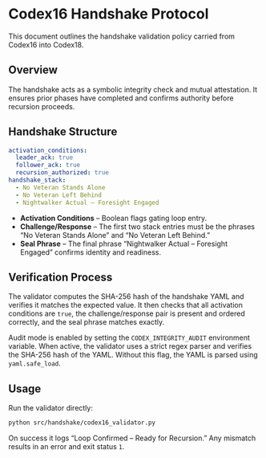 # Codex16 Handshake Protocol

This document outlines the handshake validation policy carried from Codex16 into Codex18.

## Overview

The handshake acts as a symbolic integrity check and mutual attestation. It ensures prior phases have completed and confirms authority before recursion proceeds.

## Handshake Structure

```yaml
activation_conditions:
  leader_ack: true
  follower_ack: true
  recursion_authorized: true
handshake_stack:
  - No Veteran Stands Alone
  - No Veteran Left Behind
  - Nightwalker Actual – Foresight Engaged
```

* **Activation Conditions** – Boolean flags gating loop entry.
* **Challenge/Response** – The first two stack entries must be the phrases “No Veteran Stands Alone” and “No Veteran Left Behind.”
* **Seal Phrase** – The final phrase “Nightwalker Actual – Foresight Engaged” confirms identity and readiness.

## Verification Process

The validator computes the SHA-256 hash of the handshake YAML and verifies it matches the expected value. It then checks that all activation conditions are `true`, the challenge/response pair is present and ordered correctly, and the seal phrase matches exactly.

Audit mode is enabled by setting the `CODEX_INTEGRITY_AUDIT` environment variable. When active, the validator uses a strict regex parser and verifies the SHA-256 hash of the YAML. Without this flag, the YAML is parsed using `yaml.safe_load`.

## Usage

Run the validator directly:

```bash
python src/handshake/codex16_validator.py
```

On success it logs “Loop Confirmed – Ready for Recursion.” Any mismatch results in an error and exit status `1`.
